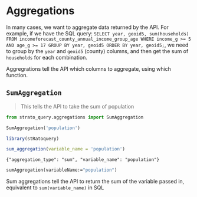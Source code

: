 # Aggregations

In many cases, we want to aggregate data returned by the API. For example, if we have the SQL query:
`SELECT year, geoid5, sum(households) FROM incomeforecast_county_annual_income_group_age WHERE income_g >= 5 AND age_g >= 17 GROUP BY year, geoid5 ORDER BY year, geoid5;`, 
we need to group by the `year` and `geoid5` (county) columns, and then get the sum of `households` for each combination.

Aggregrations tell the API which columns to aggregate, using which function.

## `SumAggregation`

> This tells the API to take the sum of population

```python
from strato_query.aggregations import SumAggregation

SumAggregation('population')
```

```r
library(stRatoquery)

sum_aggregation(variable_name = 'population')
```

```shell
{"aggregation_type": "sum", "variable_name": "population"}
```

```vb
sumAggregation(variableName:="population")
```

Sum aggregations tell the API to return the sum of the variable passed in, equivalent to `sum(variable_name)` in SQL
